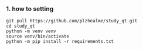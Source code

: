 
### 1. how to setting
```
git pull https://github.com/plzhealme/study_qt.git
cd study_qt
python -m venv venv
source venv/bin/activate
python -m pip install -r requirements.txt
```